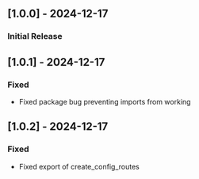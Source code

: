## [1.0.0] - 2024-12-17
### Initial Release
## [1.0.1] - 2024-12-17
### Fixed
- Fixed package bug preventing imports from working
## [1.0.2] - 2024-12-17
### Fixed
- Fixed export of create_config_routes

